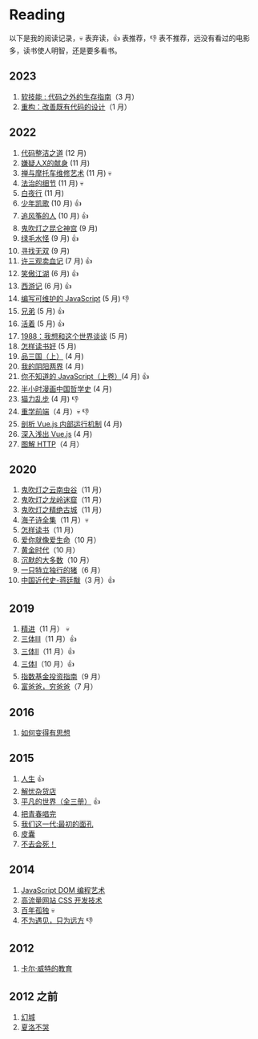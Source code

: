 # Reading

以下是我的阅读记录，:skull: 表弃读，:+1: 表推荐，:-1: 表不推荐，远没有看过的电影多，读书使人明智，还是要多看书。

## 2023

1. [软技能 : 代码之外的生存指南](https://book.douban.com/subject/26835090/)（3 月）
1. [重构：改善既有代码的设计](https://book.douban.com/subject/30468597/)（1 月）

## 2022

1. [代码整洁之道](https://book.douban.com/subject/34986245/) (12 月)
1. [嫌疑人X的献身](https://book.douban.com/subject/25924253/) (11 月)
1. [禅与摩托车维修艺术](https://book.douban.com/subject/6811366/) (11 月) :skull:
1. [法治的细节](https://book.douban.com/subject/35635639/) (11 月) :skull:
1. [白夜行](https://book.douban.com/subject/10554308/) (11 月)
1. [少年凯歌](https://book.douban.com/subject/1091203/) (10 月) :+1:
1. [追风筝的人](https://book.douban.com/subject/1770782/) (10 月) :+1:
1. [鬼吹灯之昆仑神宫](https://book.douban.com/subject/1938591/) (9 月)
1. [绿毛水怪](https://book.douban.com/subject/30163860/) (9 月) :+1:
1. [寻找无双](https://book.douban.com/subject/27036978/) (9 月)
1. [许三观卖血记](https://book.douban.com/subject/4760224/) (7 月) :+1:
1. [笑傲江湖](https://book.douban.com/subject/1002299/) (6 月) :+1:
1. [西游记](https://book.douban.com/subject/1029553/) (6 月) :+1:
1. [编写可维护的 JavaScript](https://book.douban.com/subject/21792530/) (5 月) :-1:
1. [兄弟](https://book.douban.com/subject/20441957/) (5 月) :+1:
1. [活着](https://book.douban.com/subject/4913064/) (5 月) :+1:
1. [1988：我想和这个世界谈谈](https://book.douban.com/subject/5275059/) (5 月)
1. [怎样读书好](https://book.douban.com/subject/27599310/) (5 月)
1. [品三国（上）](https://book.douban.com/subject/1829836/) (4 月)
1. [我的阴阳两界](https://book.douban.com/subject/30180681/) (4 月)
1. [你不知道的 JavaScript（上卷）](https://book.douban.com/subject/26351021/)(4 月) :+1:
1. [半小时漫画中国哲学史](https://book.douban.com/subject/35184261/) (4 月)
1. [猫力乱步](https://book.douban.com/subject/24883513/) (4 月) :-1:
1. [重学前端](https://time.geekbang.org/column/intro/100023201?tab=catalog)（4 月）:skull: :-1:
1. [剖析 Vue.js 内部运行机制](https://juejin.cn/book/6844733705089449991) (4 月)
1. [深入浅出 Vue.js](https://book.douban.com/subject/32581281/) (4 月)
1. [图解 HTTP](https://book.douban.com/subject/25863515/)（4 月）

## 2020

1. [鬼吹灯之云南虫谷](https://book.douban.com/subject/1926103/)（11 月）
1. [鬼吹灯之龙岭迷窟](https://book.douban.com/subject/1916726/)（11 月）
1. [鬼吹灯之精绝古城](https://book.douban.com/subject/26676577/)（11 月）
1. [海子诗全集](https://book.douban.com/subject/3610681/)（11 月）:skull:
1. [怎样读书](https://book.douban.com/subject/11232958/)（11 月）
1. [爱你就像爱生命](https://book.douban.com/subject/27111096/)（10 月） 
1. [黄金时代](https://book.douban.com/subject/27013708/)（10 月）
1. [沉默的大多数](https://book.douban.com/subject/27013716/)（10 月）
1. [一只特立独行的猪](https://book.douban.com/subject/27013708/)（6 月）
1. [中国近代史-蒋廷黻](https://book.douban.com/subject/1823751/)（3 月）:+1:

## 2019

1. [精进](https://book.douban.com/subject/26761696/)（11 月） :skull:
1. [三体III](https://book.douban.com/subject/5363767/)（11 月）:+1:
1. [三体II](https://book.douban.com/subject/3066477/)（11 月）:+1:
1. [三体I](https://book.douban.com/subject/2567698/)（10 月）:+1:
1. [指数基金投资指南](https://book.douban.com/subject/27204860/)（9 月）
1. [富爸爸，穷爸爸](https://book.douban.com/subject/1033778/)（7 月）

## 2016

1. [如何变得有思想](https://book.douban.com/subject/26268552/)

## 2015

1. [人生](https://book.douban.com/subject/3803820/) :+1:
1. [解忧杂货店](https://book.douban.com/subject/25862578/)
1. [平凡的世界（全三册）](https://book.douban.com/subject/3523041/) :+1:
1. [把青春唱完](https://book.douban.com/subject/26580056/)
1. [我们这一代:最初的面孔](https://book.douban.com/subject/25866762/)
1. [皮囊](https://book.douban.com/subject/26278687/)
1. [不去会死！](https://book.douban.com/subject/4618225/)

## 2014

1. [JavaScript DOM 编程艺术](https://book.douban.com/subject/6038371/)
1. [高流量网站 CSS 开发技术](https://book.douban.com/subject/6038371/)
1. [百年孤独](https://book.douban.com/subject/6082808/) :skull:
1. [不为遇见，只为远方](https://book.douban.com/subject/25746547/) :-1:

## 2012

1. [卡尔·威特的教育](https://book.douban.com/subject/1000904/)

## 2012 之前

1. [幻城](https://book.douban.com/subject/3056892/)
1. [夏洛不哭](https://book.douban.com/subject/2281180/)
